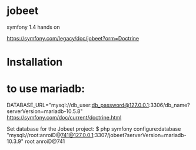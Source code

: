 # jobeet
symfony 1.4 hands on

https://symfony.com/legacy/doc/jobeet?orm=Doctrine

Installation
============
# to use mariadb:
DATABASE_URL="mysql://db_user:db_password@127.0.0.1:3306/db_name?serverVersion=mariadb-10.5.8"
https://symfony.com/doc/current/doctrine.html

Set database for the Jobeet project:
$ php symfony configure:database "mysql://root:anroiD@741@127.0.0.1:3307/jobeet?serverVersion=mariadb-10.3.9" root anroiD@741
